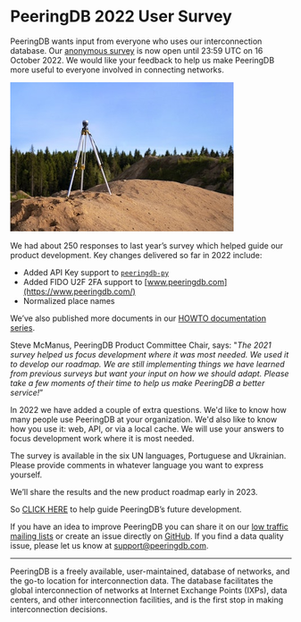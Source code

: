 # PeeringDB 2022 User Survey

PeeringDB wants input from everyone who uses our interconnection database. Our [anonymous survey](https://surveyhero.com/c/pdb22blog) is now open until 23:59 UTC on 16 October 2022. We would like your feedback to help us make PeeringDB more useful to everyone involved in connecting networks.

![Photo by Valeria Fursa on Unsplash](images/valeria-fursa-5Rp0rkDziGY-unsplash.jpg)

We had about 250 responses to last year’s survey which helped guide our product development. Key changes delivered so far in 2022 include:

* Added API Key support to [`peeringdb-py`](https://peeringdb.github.io/peeringdb-py/)
* Added FIDO U2F 2FA support to [www.peeringdb.com](https://www.peeringdb.com/)
* Normalized place names

We’ve also published more documents in our [HOWTO documentation series](/howto/). 

Steve McManus, PeeringDB Product Committee Chair, says: "*The 2021 survey helped us focus development where it was most needed. We used it to develop our roadmap. We are still implementing things we have learned from previous surveys but want your input on how we should adapt. Please take a few moments of their time to help us make PeeringDB a better service!*”

In 2022 we have added a couple of extra questions. We'd like to know how many people use PeeringDB at your organization. We'd also like to know how you use it: web, API, or via a local cache. We will use your answers to focus development work where it is most needed.

The survey is available in the six UN languages, Portuguese and Ukrainian. Please provide comments in whatever language you want to express yourself.

We’ll share the results and the new product roadmap early in 2023.

So [CLICK HERE](https://surveyhero.com/c/pdb22blog) to help guide PeeringDB’s future development.

If you have an idea to improve PeeringDB you can share it on our [low traffic mailing lists](https://docs.peeringdb.com/#mailing-lists) or create an issue directly on [GitHub](https://github.com/peeringdb/peeringdb). If you find a data quality issue, please let us know
at <support@peeringdb.com>.

---

PeeringDB is a freely available, user-maintained, database of networks, and the go-to location for interconnection data. The database facilitates the global interconnection of networks at Internet Exchange Points (IXPs), data centers, and other interconnection facilities, and is the first stop in making interconnection decisions.
